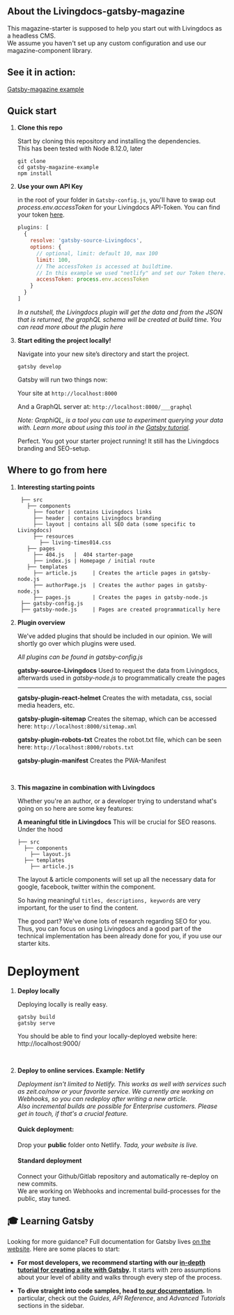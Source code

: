 ## About the Livingdocs-gatsby-magazine

This magazine-starter is supposed to help you start out with Livingdocs as a headless CMS.<br/> We assume you haven't set up any custom configuration and use our magazine-component library.

## See it in action:

[Gatsby-magazine example](https://magazine-example.livingdocs.io/)

## Quick start

1.  **Clone this repo**

    Start by cloning this repository and installing the dependencies. <br/>
    This has been tested with Node 8.12.0, later

    ```
    git clone
    cd gatsby-magazine-example
    npm install
    ```

2.  **Use your own API Key**

    in the root of your folder in `Gatsby-config.js`, you'll have to swap out _process.env.accessToken_ for your Livingdocs API-Token.
    You can find your token [here](https://edit.livingdocs.io/access/124/public-api).


    ```js
    plugins: [
      {
        resolve: 'gatsby-source-Livingdocs',
        options: {
          // optional, limit: default 10, max 100
          limit: 100,
          // The accessToken is accessed at buildtime.
          // In this example we used "netlify" and set our Token there.
          accessToken: process.env.accessToken
        }
      }
    ]
    ```

    _In a nutshell, the Livingdocs plugin will get the data and from the JSON that is returned, the graphQL schema will be created at build time. You can read more about the plugin here_

3.  **Start editing the project locally!**

    Navigate into your new site’s directory and start the project.

    ```
    gatsby develop
    ```

    Gatsby will run two things now:

    Your site at `http://localhost:8000`

    And a GraphQL server at: `http://localhost:8000/___graphql`

    _Note: GraphiQL, is a tool you can use to experiment querying your data with. Learn more about using this tool in the [Gatsby tutorial](https://www.gatsbyjs.org/tutorial/part-five/#introducing-graphiql)._

    Perfect. You got your starter project running!
    It still has the Livingdocs branding and SEO-setup.

## Where to go from here

1.  **Interesting starting points**

         ├── src
           ├── components
             ├── footer | contains Livingdocs links
             ├── header | contains Livingdocs branding
             ├── layout | contains all SEO data (some specific to Livingdocs)
             ├── resources
               ├── living-times014.css
           ├── pages
             ├── 404.js   |  404 starter-page
             ├── index.js | Homepage / initial route
           ├── templates
             ├── article.js     | Creates the article pages in gatsby-node.js
             ├── authorPage.js  | Creates the author pages in gatsby-node.js
             ├── pages.js       | Creates the pages in gatsby-node.js
         ├── gatsby-config.js
         ├── gatsby-node.js     | Pages are created programmatically here

2.  **Plugin overview**

    We've added plugins that should be included in our opinion. We will shortly go over which plugins were used.

    _All plugins can be found in gatsby-config.js_

    **gatsby-source-Livingdocs**
    Used to request the data from Livingdocs, afterwards used in _gatsby-node.js_ to programmatically create the pages

    ***

    **gatsby-plugin-react-helmet**
    Creates the <head> with metadata, css, social media headers, etc.

    **gatsby-plugin-sitemap**
    Creates the sitemap, which can be accessed here:
    `http://localhost:8000/sitemap.xml`

    **gatsby-plugin-robots-txt**
    Creates the robot.txt file, which can be seen here:
    `http://localhost:8000/robots.txt`

    **gatsby-plugin-manifest**
    Creates the PWA-Manifest

    <br/>

3.  **This magazine in combination with Livingdocs**

    Whether you're an author, or a developer trying to understand what's going on so here are some key features:

    **A meaningful title in Livingdocs**
    This will be crucial for SEO reasons. Under the hood

        ├── src
          ├── components
            ├── layout.js
          ├── templates
            ├── article.js

    The layout & article components will set up all the necessary data for google, facebook, twitter within the <head> component.

    So having meaningful `titles, descriptions, keywords` are very important, for the user to find the content.

    The good part? We've done lots of research regarding SEO for you. Thus, you can focus on using Livingdocs and a good part of the technical implementation has been already done for you, if you use our starter kits.

# Deployment

1.  **Deploy locally**

    Deploying locally is really easy.

    ```
    gatsby build
    gatsby serve
    ```

    You should be able to find your locally-deployed website here: http://localhost:9000/

<br/>

2.  **Deploy to online services. Example: Netlify**


    _Deployment isn't limited to Netlify. This works as well with services such as zeit.co/now or your favorite service. We currently are working on Webhooks, so you can redeploy after writing a new article. <br/> Also incremental builds are possible for Enterprise customers. Please get in touch, if that's a crucial feature._



    #### Quick deployment:
    Drop your **public** folder onto Netlify. _Tada, your website is live._


    #### Standard deployment
     Connect your Github/Gitlab repository and automatically re-deploy on new commits. <br/>We are working on Webhooks and incremental build-processes for the public, stay tuned.

## 🎓 Learning Gatsby

Looking for more guidance? Full documentation for Gatsby lives [on the website](https://www.gatsbyjs.org/). Here are some places to start:

- **For most developers, we recommend starting with our [in-depth tutorial for creating a site with Gatsby](https://www.gatsbyjs.org/tutorial/).** It starts with zero assumptions about your level of ability and walks through every step of the process.

- **To dive straight into code samples, head [to our documentation](https://www.gatsbyjs.org/docs/).** In particular, check out the _Guides_, _API Reference_, and _Advanced Tutorials_ sections in the sidebar.
